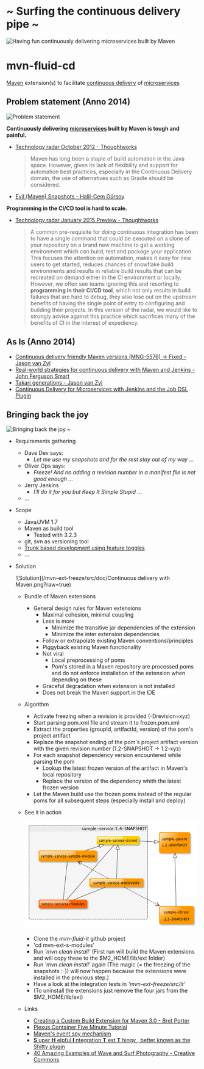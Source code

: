 ~ Surfing the continuous delivery pipe ~
========================================
![Having fun continuously delivering microservices built by Maven](http://creativecan.com/wp-content/uploads/2012/06/wave-tube_thumb.jpg)

mvn-fluid-cd
============
[Maven](http://maven.apache.org) extension(s) to facilitate [continuous delivery](http://martinfowler.com/books/continuousDelivery.html) of [microservices](http://martinfowler.com/articles/microservices.html)

## Problem statement (Anno 2014)
![Problem statement](http://www.hydroflex-technology.com/lab/wp-content/uploads/2013/04/broken-surfboard-thumb.jpg)

__Continuously delivering [microservices](http://martinfowler.com/articles/microservices.html) built by Maven is tough and painful.__ 

* [Technology radar October 2012 - Thoughtworks](http://www.thoughtworks.com/radar/tools/maven)

  > Maven has long been a staple of build automation in the Java space. However, given its lack of flexibility and support for automation best practices, especially in the Continuous Delivery domain, the use of alternatives such as Gradle should be considered.

* [Evil (Maven) Snapshots - Halil-Cem Gürsoy](http://bed-con.org/2014/files/slides/evil_snapshots-bedcon2014.pdf)

__Programming in the CI/CD tool is hard to scale.__ 

* [Technology radar January 2015 Preview - Thoughtworks](http://www.thoughtworks.com/radar/techniques)

  > A common pre-requisite for doing continuous integration has been to have a single command that could be executed on a clone of your repository on a brand new machine to get a working environment which can build, test and package your application. This focuses the attention on automation, makes it easy for new users to get started, reduces chances of snowflake build environments and results in reliable build results that can be recreated on demand either in the CI environment or locally. However, we often see teams ignoring this and resorting to __programming in their CI/CD tool__, which not only results in build failures that are hard to debug, they also lose out on the upstream benefits of having the single point of entry to configuring and building their projects. In this version of the radar, we would like to strongly advise against this practice which sacrifices many of the benefits of CI in the interest of expediency.


## As Is (Anno 2014)
* [Continuous delivery friendly Maven versions (MNG-5576) -> Fixed - Jason van Zyl](https://jira.codehaus.org/browse/MNG-5576)
* [Real-world strategies for continuous delivery with Maven and Jenkins - John Ferguson Smart](http://www.slideshare.net/wakaleo/continuous-deliverywithmaven)
* [Takari generations - Jason van Zyl](http://www.slideshare.net/Takari_io/takari-1)
* [Continuous Delivery for Microservices with Jenkins and the Job DSL Plugin](https://blog.codecentric.de/en/2015/01/continuous-delivery-microservices-jenkins-job-dsl-plugin/#more-25860)


## Bringing back the joy
![Bringing back the joy ~](http://creativecan.com/wp-content/uploads/2012/06/big-wave-surfing-_thumb3_thumb.jpg)
* Requirements gathering
  * Dave Dev says:
    * _Let me use my snapshots and for the rest stay out of my way ..._ 
  * Oliver Ops says:
    * _Freeze! And no adding a revision number in a manifest file is not good enough ..._
  * Jerry Jenkins
    * _I'll do it for you but Keep It Simple Stupid ..._
  * ...
* Scope
  * Java/JVM 1.7
  * Maven as build tool
    * Tested with 3.2.3 
  * git, svn as versioning tool
  * [Trunk based development using feature toggles](http://paulhammant.com/2013/04/05/what-is-trunk-based-development/)
  * ...
* Solution

  ![Solution](/mvn-ext-freeze/src/doc/Continuous delivery with Maven.png?raw=true)
  * Bundle of Maven extensions
    * General design rules for Maven extensions
      * Maximal cohesion, minimal coupling
      * Less is more
        * Minimize the transitive jar dependencies of the extension
        * Minimize the inter extension dependencies
      * Follow or extrapolate existing Maven conventions/principles 
      * Piggyback existing Maven functionality
      * Not viral
        * Local preprocessing of poms
        * Pom's stored in a Maven repository are processed poms and do not enforce installation of the extension when depending on these
      * Graceful degradation when extension is not installed
      * Does not break the Maven support in the IDE
  * Algorithm
    * Activate freezing when a revision is provided (-Drevision=xyz)
    * Start parsing pom.xml file and stream it to frozen.pom.xml 
    * Extract the properties (groupId, artifactId, version) of the pom's project artifact
    * Replace the snapshot ending of the pom's project artifact version with the given revision number (1.2-SNAPSHOT -> 1.2-xyz)
    * For each snapshot dependency version encountered while parsing the pom
      * Lookup the latest frozen version of the artifact in Maven's local repository
      * Replace the version of the dependency whith the latest frozen version
    * Let the Maven build use the frozen poms instead of the regular poms for all subsequent steps (especially install and deploy)
  * See it in action
  
    ![Sample](/mvn-ext-freeze/src/doc/sample-service-dependencies-graph.png?raw=true)
    * Clone the _mvn-fluid-it_ github project
    * 'cd mvn-ext-s-modules'
    * Run _'mvn clean install'_ (First run will build the Maven extensions and will copy these to the $M2_HOME/lib/ext folder)
    * Run _'mvn clean install'_ again (The magic (= the freezing of the snapshots :-)) will now happen because the extensions were installed in the previous step.) 
    * Have a look at the integration tests in _'mvn-ext-freeze/src/it'_
    * (To uninstall the extensions just remove the four jars from the $M2_HOME/lib/ext)
  * Links
    * [Creating a Custom Build Extension for Maven 3.0 - Bret Porter](https://brettporter.wordpress.com/2010/10/05/creating-a-custom-build-extension-for-maven-3-0/)
    * [Plexus Container Five Minute Tutorial](http://blog.sonatype.com/2009/05/plexus-container-five-minute-tutorial)
    * [Maven's event spy mechanism](http://maven.apache.org/ref/3.2.3/apidocs/org/apache/maven/eventspy/EventSpy.html)
    * [__S__ uper __H__ elpful __I__ ntegration __T__ est __T__ hingy  , better known as the Shitty plugin](http://mojo.codehaus.org/shitty-maven-plugin/index.html)
    * [40 Amazing Examples of Wave and Surf Photography - Creative Commons](http://creativecan.com/2012/06/wave-and-surf-photography/)
